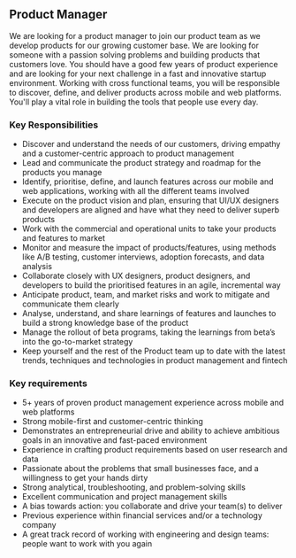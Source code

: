 ## Product Manager
We are looking for a product manager to join our product team as we develop products for our growing customer base. We are looking for someone with a passion solving problems and building products that customers love. You should have a good few years of product experience and are looking for your next challenge in a fast and innovative startup environment. Working with cross functional teams, you will be responsible to discover, define, and deliver products across mobile and web platforms. You'll play a vital role in building the tools that people use every day. 

### Key Responsibilities
- Discover and understand the needs of our customers, driving empathy and a customer-centric approach to product management
- Lead and communicate the product strategy and roadmap for the products you manage
- Identify, prioritise, define, and launch features across our mobile and web applications, working with all the different teams involved
- Execute on the product vision and plan, ensuring that UI/UX designers and developers are aligned and have what they need to deliver superb products
- Work with the commercial and operational units to take your products and features to market
- Monitor and measure the impact of products/features, using methods like A/B testing, customer interviews, adoption forecasts, and data analysis
- Collaborate closely with UX designers, product designers, and developers to build the prioritised features in an agile, incremental way
- Anticipate product, team, and market risks and work to mitigate and communicate them clearly
- Analyse, understand, and share learnings of features and launches to build a strong knowledge base of the product
- Manage the rollout of beta programs, taking the learnings from beta’s into the go-to-market strategy
- Keep yourself and the rest of the Product team up to date with the latest trends, techniques and technologies in product management and fintech 

### Key requirements
- 5+ years of proven product management experience across mobile and web platforms
- Strong mobile-first and customer-centric thinking
- Demonstrates an entrepreneurial drive and ability to achieve ambitious goals in an innovative and fast-paced environment
- Experience in crafting product requirements based on user research and data
- Passionate about the problems that small businesses face, and a willingness to get your hands dirty
- Strong analytical, troubleshooting, and problem-solving skills
- Excellent communication and project management skills
- A bias towards action: you collaborate and drive your team(s) to deliver
- Previous experience within financial services and/or a technology company 
- A great track record of working with engineering and design teams: people want to work with you again
